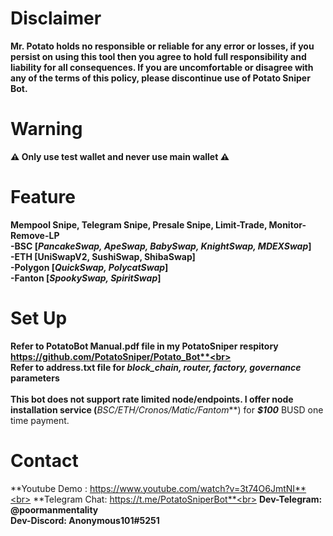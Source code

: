 # **Disclaimer**<br>
**Mr. Potato holds no responsible or reliable for any error or losses, if you persist on using this tool then you agree to hold full responsibility and liability for all consequences. If you are uncomfortable or disagree with any of the terms of this policy, please discontinue use of Potato Sniper Bot.**

# **Warning**<br>
**⚠ Only use test wallet and never use main wallet ⚠**
    
# **Feature**<br>
**Mempool Snipe, Telegram Snipe, Presale Snipe, Limit-Trade, Monitor-Remove-LP** <br>
**-BSC [_PancakeSwap, ApeSwap, BabySwap, KnightSwap, MDEXSwap_]**<br>
**-ETH [UniSwapV2, SushiSwap, ShibaSwap]**<br>
**-Polygon [_QuickSwap, PolycatSwap_]**<br>
**-Fanton [_SpookySwap, SpiritSwap_]**<br>

# **Set Up**<br>
**Refer to PotatoBot Manual.pdf file in my PotatoSniper respitory https://github.com/PotatoSniper/Potato_Bot**<br><br>
**Refer to address.txt file for _block_chain, router, factory, governance_ parameters**<br><br>
This bot does not support rate limited node/endpoints. I offer node installation service (**_BSC/ETH/Cronos/Matic/Fantom_**) for **_$100_** BUSD one time payment.

# **Contact**<br>
**Youtube Demo : https://www.youtube.com/watch?v=3t74O6JmtNI**<br>
**Telegram Chat: https://t.me/PotatoSniperBot**<br>
**Dev-Telegram: @poormanmentality**<br>
**Dev-Discord: Anonymous101#5251**<br>
